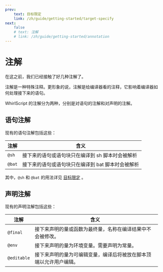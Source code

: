```yaml
---
prev:
    text: 目标限定
    link: /zh/guide/getting-started/target-specify
next:
    false
    # text: 注解
    # link: /zh/guide/getting-started/annotation
---
```


# 注解

在这之前，我们已经接触了好几种注解了。

注解是一种特殊注释。更形象的说，注解是给编译器看的注释，它影响着编译器如何处理接下来的语句。

WhirlScript 的注解分为两种，分别是对语句的注解和对声明的注解。

## 语句注解

现有的语句注解包括这些：

| 注解   | 含义                                              |
| ------ | ------------------------------------------------- |
| `@sh`  | 接下来的语句或语句块只在编译到 sh 脚本时会被解析  |
| `@bat` | 接下来的语句或语句块只在编译到 bat 脚本时会被解析 |

其中，`@sh` 和 `@bat` 的用法详见 [目标限定](/zh/guide/getting-started/target-specify) 。

## 声明注解

现有的声明注解包括这些：

| 注解        | 含义                                                               |
| ----------- | ------------------------------------------------------------------ |
| `@final`    | 接下来声明的量或函数为最终量，名称在编译结果中不会被修改。         |
| `@env`      | 接下来声明的量为环境变量。需要声明为常量。                         |
| `@editable` | 接下来声明的量为可编辑变量，编译后将被放在脚本顶端以允许用户编辑。 |
